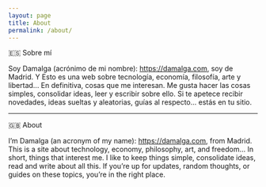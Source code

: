 ```yaml
---
layout: page
title: About
permalink: /about/
---
```


🇪🇸 Sobre mí

Soy Damalga (acrónimo de mi nombre): https://damalga.com, soy de Madrid. Y Esto es una web sobre tecnología, economía, filosofía, arte y libertad... En definitiva, cosas que me interesan. Me gusta hacer las cosas simples, consolidar ideas, leer y escribir sobre ello. Si te apetece recibir novedades, ideas sueltas y aleatorias, guías al respecto... estás en tu sitio.

---

🇬🇧 About

I’m Damalga (an acronym of my name): https://damalga.com, from Madrid.
This is a site about technology, economy, philosophy, art, and freedom… In short, things that interest me. I like to keep things simple, consolidate ideas, read and write about all this.
If you’re up for updates, random thoughts, or guides on these topics, you’re in the right place.
